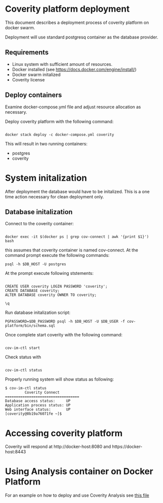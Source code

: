 # Coverity platform deployment

This document describes a deployment process of coverity platform on docker swarm.

Deployment will use standard postgresq container as the database provider.

## Requirements

* Linux system with sufficient amount of resources.
* Docker installed (see https://docs.docker.com/engine/install/)
* Docker swarm initalized
* Coverity license

## Deploy containers

Examine docker-compose.yml file and adjust resource allocation as necessary.

Deploy coverity platform with the following command:


```

docker stack deploy -c docker-compose.yml coverity

```

This will result in two running containers:

* postgres
* coverity


# System initalization

After deployment the database would have to be initalized. This is a one time action necessary for clean deployment only.

##  Database initalization


Connect to the coverity container:

```

docker exec -it $(docker ps | grep cov-connect | awk '{print $1}') bash

```

this assumes that coverity container is named cov-connect.
At the command prompt execute the following commands:

```
psql -h $DB_HOST -U postgres

```
At the prompt execute following ststements:

```

CREATE USER coverity LOGIN PASSWORD 'coverity';
CREATE DATABASE coverity;
ALTER DATABASE coverity OWNER TO coverity;

\q
```

Run database initalization script:

```
PGPASSWORD=$DB_PASSWORD psql -h $DB_HOST -U $DB_USER -f cov-platform/bin/schema.sql

```

Once complete start coverity with the following command:

```

cov-im-ctl start

```

Check status with 

```

cov-im-ctl status

```

Properly running system will show status as following:

```
$ cov-im-ctl status
         Coverity Connect
==================================
Database access status:     UP
Application process status: UP
Web interface status:       UP
[coverity@0b19a76071fe ~]$ 

```

# Accessing coverity platform


Coverity will respond at http://docker-host:8080 and https://docker-host:8443

# Using Analysis container on Docker Platform

For an example on how to deploy and use Coverity Analysis see [this file](ANALYSIS.md)
